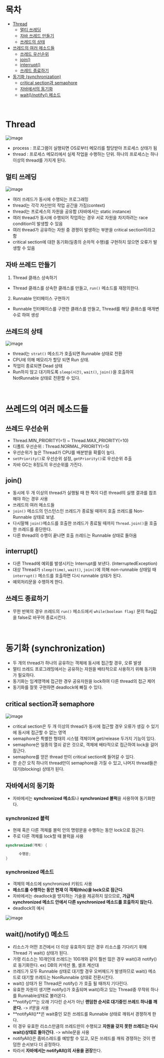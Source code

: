# 목차
- [Thread](#thread)
  - [멀티 쓰레딩](#멀티-쓰레딩)
  - [자바 쓰레드 만들기](#자바-쓰레드-만들기)
  - [쓰레드의 상태](#쓰레드의-상태)
- [쓰레드의 여러 메소드들](#쓰레드의-여러-메소드들)
  - [쓰레드 우선순위](#쓰레드-우선순위)
  - [join()](#join)
  - [interrupt()](#interrupt)
  - [쓰레드 종료하기](#쓰레드-종료하기)
- [동기화 (synchronization)](#동기화-synchronization)
  - [critical section과 semaphore](#critical-section과-semaphore)
  - [자바에서의 동기화](#자바에서의-동기화)
  - [wait()/notify() 메소드](#waitnotify-메소드)
<br>

# Thread 

![image](https://user-images.githubusercontent.com/106129404/230759604-2d35b58e-51f8-4949-8866-667ba238c823.png)

- process : 프로그램이 실행되면 OS로부터 메모리를 할당받아 프로세스 상태가 됨
- thread : 프로세스 메모리에서 실제 작업을 수행하는 단위. 하나의 프로세스는 하나 이상의 thread를 가지게 된다.
## 멀티 쓰레딩
![image](https://user-images.githubusercontent.com/106129404/230759611-9b854894-cea2-470c-92b4-78157529c25a.png)

- 여러 쓰레드가 동시에 수행되는 프로그래밍
- thread는 각각 자신만의 작업 공간을 가짐(context)
- thread는 프로세스의 자원을 공유함 (자바에서는 static instance)
- 여러 thread가 동시에 수행되어 작업하는 경우 서로 자원을 차지하려는 race condition이 발생할 수 있음
- 여러 thread가 공유하는 자원 중 경쟁이 발생하는 부분을 critical section이라고 함
- critical section에 대한 동기화(일종의 순차적 수행)를 구현하지 않으면 오류가 발생할 수 있음

## 자바 쓰레드 만들기
1. Thread 클래스 상속하기
- Thread 클래스를 상속한 클래스를 만들고, `run()` 메소드를 재정의한다.

2. Runnable 인터페이스 구현하기
- Runnable 인터페이스를 구현한 클래스를 만들고, Thread를 해당 클래스를 매개변수로 하여 생성

## 쓰레드의 상태
![image](https://user-images.githubusercontent.com/106129404/230759530-f7b15525-1c50-4b25-8639-fdf6c3da5ff8.png)

- thread는 `strat()` 메소드가 호출되면 Runnable 상태로 전환
- CPU에 의해 메모리가 할당 되면 Run 상태.
- 작업이 종료되면 Dead 상태
- Run하지 않고 대기하도록 `sleep(시간)`, `wait()`, `join()`을 호출하여 NotRunnable 상태로 전환할 수 있다.

<br>

# 쓰레드의 여러 메소드들

## 쓰레드 우선순위
- Thread.MIN_PRIORITY(=1) ~ Thread.MAX_PRIORITY(=10)
- 디폴트 우선순위 : Thread.NORMAL_PRIORITY(=5)
- 우선순위가 높은 Thread가 CPU를 배분받을 확률이 높다.
- `setPriority()`로 우선순위 설정, `getPriority()`로 우선순위 추출
- 자바 GC는 8정도의 우선순위를 가진다.

## join()
- 동시에 두 개 이상의 thread가 실행될 때 한 쪽이 다른 thread의 실행 결과를 참조해야 하는 경우 사용
- 쓰레드의 여러 메소드들
- `join()` 메소드의 인스턴스인 쓰레드가 종료될 때까지 호출 쓰레드를 Non-Runnable 상태로 보냄.
- 다시말해 `join()`메소드를 호출한 쓰레드가 종료될 때까지 `Thread.join()`을 호출한 쓰레드를 중단한다.
- 다른 thread의 수행이 끝나면 호출 쓰레드는 Runnable 상태로 돌아옴

## interrupt()
- 다른 Thread에 예외를 발생시키는 Interrupt를 보낸다. (InterruptedException)
- 대상 Thread가 `sleep(time)`, `wait()`, `join()`에 의해 non-runnable 상태일 때 `interrupt()` 메소드를 호출하면 다시 runnable 상태가 된다.
- 예외처리문을 수행하게 한다.

## 쓰레드 종료하기
- 무한 반복의 경우 쓰레드의 `run()` 메소드에서 `while(boolean flag)` 문의 flag값을 false로 바꾸어 종료시킨다.

<br>

# 동기화 (synchronization)
- 두 개의 thread가 하나의 공유하는 객체에 동시에 접근할 경우, 오류 발생
- 멀티 쓰레드 프로그래밍에서는 공유하는 자원을 배타적으로 사용하기 위해 동기화가 필요하다.
- 동기화는 임계영역에 접근한 경우 공유자원을 lock하여 다른 thread의 접근 제어
- 동기화를 잘못 구현하면 deadlock에 빠질 수 있다.

## critical section과 semaphore
![image](https://user-images.githubusercontent.com/106129404/230918435-209440f1-cd45-444d-a9b9-33439cc71310.png)

- critical section은 두 개 이상의 thread가 동시에 접근할 경우 오류가 생길 수 있기에 동시에 접근할 수 없는 영역
- semaphore은 특별한 형태의 시스템 객체이며 get/release 두가지 기능이 있다.
- semaphore은 일종의 열쇠 같은 것으로, 객체에 배타적으로 접근하여 lock을 걸어잠근다.
- semaphore를 얻은 thread 만이 critical section에 들어갈 수 있다.
- 한 순간 오직 하나의 thread만이 semaphore을 가질 수 있고, 나머지 thread들은 대기(blocking) 상태가 된다.

## 자바에서의 동기화
- 자바에서는 **synchronized 메소드**나 **synchronized 블럭**을 사용하여 동기화한다.

### synchronized 블럭
- 현재 혹은 다른 객체를 블럭 안의 명령문을 수행하는 동안 lock으로 잠근다.
- 주로 다른 객체를 lock할 때 블럭을 사용

```java
synchronized(객체) {

      수행문;
}
```

### synchronized 메소드
- 객체의 메소드에 synchronized 키워드 사용
- **메소드를 수행하는 동안 현재 이 객체(this)을 lock으로 잠근다**.
- 자바에서는 deadlock을 방지하는 기술을 제공하지 않으므로, **가급적 synchronized 메소드 안에서 다른 synchronized 메소드를 호출하지 않는다.**
- deadlock의 예시

![image](https://user-images.githubusercontent.com/106129404/230919592-6920ae58-e6dc-4c4b-8517-8718b192aea4.png)

## wait()/notify() 메소드
- 리소스가 어떤 조건에서 더 이상 유효하지 않은 경우 리소스를 기다리기 위해 Thread 가 wait() 상태가 된다.
- 가령 리소스는 10개인데 쓰레드는 100개와 같이 훨씬 많은 경우 wait()과 notify()로 동기화한다. ex) DB의 커넥션 풀, 셀프 계산대
- 쓰레드가 모두 Runnable 상태로 대기할 경우 오버헤드가 발생하므로 wait() 메소드로 대기할 쓰레드는 NonRunnable 상태로 전환시킨다.
- wait() 상태가 된 Thread은 notify() 가 호출 될 때까지 기다린다.
- 유효한 자원이 생기면 notify()가 호출되며 wait()하고 있는 Thread중 무작위 하나를 Runnable상태로 불러온다.
- **notify()**는 오래 기다린 순서가 아닌 **랜덤한 순서로 대기중인 쓰레드 하나를 깨운다.** -> if문을 사용
- **notifyAll()**은 wait중인 모든 쓰레드를 Runnable 상태로 깨워서 경쟁하게 한다.
- 이 경우 유효한 리소스만큼의 쓰레드만이 수행되고 **자원을 갖지 못한 쓰레드는 다시 wait()상태로 돌아간다**. -> while문을 사용
- notifyAll()은 좀비스레드를 예방할 수 있고, 모든 쓰레드를 깨워 경쟁하는 것이 랜덤한 순서보다 더 공정하다.
- 따라서 **자바에서는 notifyAll()의 사용을 권장**한다.

